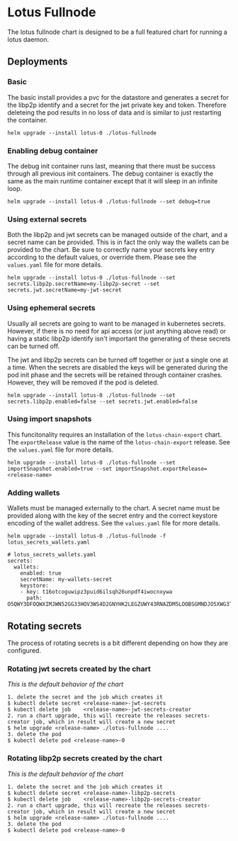 # Lotus Fullnode

The lotus fullnode chart is designed to be a full featured chart for running a lotus daemon.

## Deployments

### Basic

The basic install provides a pvc for the datastore and generates a secret for the libp2p identify and a secret for the
jwt private key and token. Therefore deleteing the pod results in no loss of data and is similar to just restarting the
container.

```
helm upgrade --install lotus-0 ./lotus-fullnode
```

### Enabling debug container

The debug init container runs last, meaning that there must be success through all previous init containers. The debug
container is exactly the same as the main runtime container except that it will sleep in an infinite loop.

```
helm upgrade --install lotus-0 ./lotus-fullnode --set debug=true
```

### Using external secrets

Both the libp2p and jwt secrets can be managed outside of the chart, and a secret name can be provided. This is in fact the
only way the wallets can be provided to the chart. Be sure to correctly name your secrets key entry according to the default
values, or override them. Please see the `values.yaml` file for more details.

```
helm upgrade --install lotus-0 ./lotus-fullnode --set secrets.libp2p.secretName=my-libp2p-secret --set secrets.jwt.secretName=my-jwt-secret
```

### Using ephemeral secrets

Usually all secrets are going to want to be managed in kubernetes secrets. However, if there is no need for api access
(or just anything above read) or having a static libp2p identify isn't important the generating of these secrets can
be turned off.

The jwt and libp2p secrets can be turned off together or just a single one at a time. When the secrets are disabled
the keys will be generated during the pod init phase and the secrets will be retained through container crashes. However,
they will be removed if the pod is deleted.

```
helm upgrade --install lotus-0 ./lotus-fullnode --set secrets.libp2p.enabled=false --set secrets.jwt.enabled=false
```

### Using import snapshots

This funcitonality requires an installation of the `lotus-chain-export` chart. The `exportRelease` value is the name of the
`lotus-chain-export` release. See the `values.yaml` file for more details.

```
helm upgrade --install lotus-0 ./lotus-fullnode --set importSnapshot.enabled=true --set importSnapshot.exportRelease=<release-name>
```

### Adding wallets

Wallets must be managed externally to the chart. A secret name must be provided along with the key of the secret entry and the
correct keystore encoding of the wallet address. See the `values.yaml` file for more details.

```
helm upgrade --install lotus-0 ./lotus-fullnode -f lotus_secrets_wallets.yaml
```
```
# lotus_secrets_wallets.yaml
secrets:
  wallets:
    enabled: true
    secretName: my-wallets-secret
    keystore:
    - key: t16otcoguwipz3puid6ilsqh26unpdf4iwocnxywa
      path: O5QWY3DFOQWXIMJWN52GG33HOV3WS4D2GNYHK2LEGZUWY43RNAZDM5LOOBSGMNDJO5XWG3TYPF3WC
```

## Rotating secrets

The process of rotating secrets is a bit different depending on how they are configured.

### Rotating jwt secrets created by the chart
_This is the default behavior of the chart_

```
1. delete the secret and the job which creates it
$ kubectl delete secret <release-name>-jwt-secrets
$ kubectl delete job    <release-name>-jwt-secrets-creator
2. run a chart upgrade, this will recreate the releases secrets-creator job, which in result will create a new secret
$ helm upgrade <release-name> ./lotus-fullnode ....
3. delete the pod
$ kubectl delete pod <release-name>-0
```

### Rotating libp2p secrets created by the chart
_This is the default behavior of the chart_

```
1. delete the secret and the job which creates it
$ kubectl delete secret <release-name>-libp2p-secrets
$ kubectl delete job    <release-name>-libp2p-secrets-creator
2. run a chart upgrade, this will recreate the releases secrets-creator job, which in result will create a new secret
$ helm upgrade <release-name> ./lotus-fullnode ....
3. delete the pod
$ kubectl delete pod <release-name>-0
```
